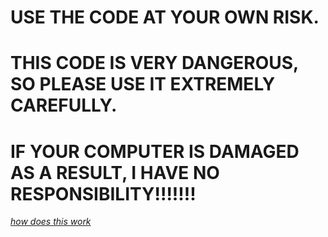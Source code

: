 # USE THE CODE AT YOUR OWN RISK.
# THIS CODE IS VERY DANGEROUS, SO PLEASE USE IT EXTREMELY CAREFULLY. 
# IF YOUR COMPUTER IS DAMAGED AS A RESULT, I HAVE NO RESPONSIBILITY!!!!!!!
[*how does this work*](https://github.com/RTX4O9O/PCDestoryer/discussions/1)
